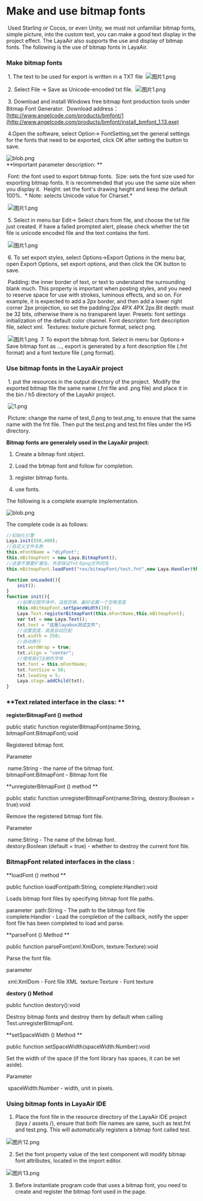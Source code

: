 # Make and use bitmap fonts



​         Used Starling or Cocos, or even Unity, we must not unfamiliar bitmap fonts, simple picture, into the custom text, you can make a good text display in the project effect. The LayaAir also supports the use and display of bitmap fonts. The following is the use of bitmap fonts in LayaAir.

 

### Make bitmap fonts

​        1. The text to be used for export is written in a TXT file
​        ![图片1.png](http://ldc.layabox.com/uploadfile/image/20160518/1463538920512897.png)

​        2. Select File -> Save as Unicode-encoded txt file.
​        ![图片1.png](http://ldc.layabox.com/uploadfile/image/20160518/1463538942170528.png)

​        3. Download and install Windows free bitmap font production tools under Bitmap Font Generator.
​        Download address：[http://www.angelcode.com/products/bmfont/](http://www.angelcode.com/products/bmfont/install_bmfont_1.13.exe)

 

​        4.Open the software, select Option-> FontSetting,set the general settings for the fonts that need to be exported, click OK after setting the button to save.

![blob.png](http://ldc.layabox.com/uploadfile/image/20170104/1483527761311236.png)        
**Important parameter description: **

​        Font: the font used to export bitmap fonts.
​        Size: sets the font size used for exporting bitmap fonts. It is recommended that you use the same size when you display it.
​        Height: set the font's drawing height and keep the default 100%.
​       * Note: selects Unicode value for Charset.*

​        ![图片1.png](http://ldc.layabox.com/uploadfile/image/20160518/1463538956945255.png)

​        5. Select in menu bar Edit-> Select chars from file, and choose the txt file just created. if have a failed prompted alert, please check whether the txt file is unicode encoded file and the text contains the font.

​        ![图片1.png](http://ldc.layabox.com/uploadfile/image/20160518/1463538965101975.png)

​        6. To set export styles, select Options->Export Options in the menu bar, open Export Options, set export options, and then click the OK button to save.

​        Padding: the inner border of text, or text to understand the surrounding blank much. This property is important when posting styles, and you need to reserve space for use with strokes, luminous effects, and so on. For example, it is expected to add a 2px border, and then add a lower right corner 2px projection, so set the padding:2px 4PX 4PX 2px.
​        Bit depth: must be 32 bits, otherwise there is no transparent layer.
​        Presets:  font settings initialization of the default color channel.
​        Font descriptor: font description file, select xml.
​        Textures: texture picture format, select png.

​        ![图片1.png](http://ldc.layabox.com/uploadfile/image/20160518/1463538975736762.png)
​        7. To export the bitmap font. Select in menu bar  Options-> Save bitmap font as ..., export is generated by a font description file (.fnt format) and a font texture file (.png format).

 

### Use bitmap fonts in the LayaAir project

​        1. put the resources in the output directory of the project.
​        Modify the exported bitmap file the same name (.fnt file and .png file) and place it in the bin / h5 directory of the LayaAir project.

​        ![1.png](http://ldc.layabox.com/uploadfile/image/20160627/1467013751154102.png)

​        Picture: change the name of test_0.png to test.png, to ensure that the same name with the fnt file. Then put the test.png and test.fnt files under the H5 directory.

 

**Bitmap fonts are generalely used in the LayaAir project:**

1. Create a bitmap font object.

2. Load the bitmap font and follow for completion.

3. register bitmap fonts.

4. use fonts.

The following is a complete example implementation.      

![blob.png](http://old.ldc.layabox.com/uploadfile/image/20170104/1483538174403712.png)

The complete code is as follows:

```typescript
//初始化引擎
Laya.init(550,400);
//自定义文件名称
this.mFontName = "diyFont";
this.mBitmapFont = new Laya.BitmapFont();
//这里不需要扩展名，外部保证fnt与png文件同名
this.mBitmapFont.loadFont("res/bitmapFont/test.fnt",new Laya.Handler(this,onLoaded));

function onLoaded(){
    init();
}
function init(){
    //如果位图字体中，没放空格，最好设置一个空格宽度
    this.mBitmapFont.setSpaceWidth(10);
    Laya.Text.registerBitmapFont(this.mFontName,this.mBitmapFont);
    var txt = new Laya.Text();
    txt.text = "这是layabox测试文件";
    //设置宽度，高度自动匹配
    txt.width = 250;
    //自动换行
    txt.wordWrap = true;
    txt.align = "center";
    //使用我们注册的字体
    txt.font = this.mFontName;
    txt.fontSize = 50;
    txt.leading = 5;
    Laya.stage.addChild(txt);
}
```

### **Text related interface in the class: **

 **registerBitmapFont () method**  

 public static function registerBitmapFont(name:String, bitmapFont:BitmapFont):void

 Registered bitmap font.

 Parameter

​     name:String - the name of the bitmap font.  
​     bitmapFont:BitmapFont - Bitmap font file 

 

**unregisterBitmapFont () method ** 

 public static function unregisterBitmapFont(name:String, destory:Boolean = true):void

 Remove the registered bitmap font file.

 Parameter

​     name:String - The name of the bitmap font.    
​     destory:Boolean (default = true) - whether to destroy the current font file.

  

### BitmapFont related interfaces in the class :

 **loadFont () method ** 

 public function loadFont(path:String, complete:Handler):void

Loads bitmap font files by specifying bitmap font file paths.

 parameter
​     path:String - The path to the bitmap font file       
​     complete:Handler - Load the completion of the callback, notify the upper font file has been completed to load and parse.

 

**parseFont () Method ** 

 public function parseFont(xml:XmlDom, texture:Texture):void

 Parse the font file.

 parameter

​     xml:XmlDom - Font file XML
​     texture:Texture - Font texture

 

 

**destory ()  Method**

 public function destory():void

Destroy bitmap fonts and destroy them by default when calling Text.unregisterBitmapFont.

  

**setSpaceWidth () Method **

 public function setSpaceWidth(spaceWidth:Number):void

 Set the width of the space (if the font library has spaces, it can be set aside).

 Parameter

​     spaceWidth:Number - width, unit in pixels.

 

  

### Using bitmap fonts in LayaAir IDE

 1. Place the font file in the resource directory of the LayaAir IDE project (laya / assets /),  ensure that both file names are same, such as test.fnt and test.png. This will automatically registers a bitmap font called test.

![图片12.png](http://ldc.layabox.com/uploadfile/image/20160701/1467381250863605.png)

2. Set the font property value of the text component will modify bitmap font attributes, located in the import editor.

![图片13.png](http://ldc.layabox.com/uploadfile/image/20160701/1467381279857087.png)

3. Before instantiate program code that uses a bitmap font, you need to create and register the bitmap font used in the page.

 
